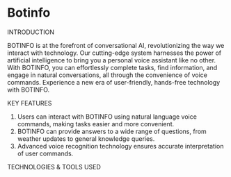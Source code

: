 # Botinfo


INTRODUCTION

BOTINFO is at the forefront of conversational AI, revolutionizing the way we interact with technology. Our cutting-edge system harnesses the power of artificial intelligence to bring you a personal voice assistant like no other. With BOTINFO, you can effortlessly complete tasks, find information, and engage in natural conversations, all through the convenience of voice commands. Experience a new era of user-friendly, hands-free technology with BOTINFO.

KEY FEATURES
1. Users can interact with BOTINFO using natural language voice commands, making tasks easier and more convenient.
2. BOTINFO can provide answers to a wide range of questions, from weather updates to general knowledge queries.
3. Advanced voice recognition technology ensures accurate interpretation of user commands.

TECHNOLOGIES & TOOLS USED

